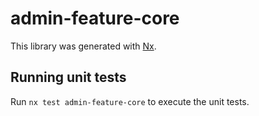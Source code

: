 # admin-feature-core

This library was generated with [Nx](https://nx.dev).

## Running unit tests

Run `nx test admin-feature-core` to execute the unit tests.
